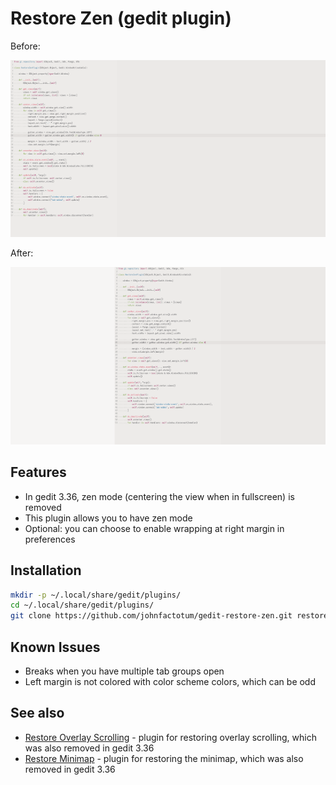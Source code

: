 # Restore Zen (gedit plugin)

Before:

![Before screenshot](before.png)

After:

![After screenshot](after.png)

## Features

* In gedit 3.36, zen mode (centering the view when in fullscreen) is removed
* This plugin allows you to have zen mode
* Optional: you can choose to enable wrapping at right margin in preferences

## Installation

```bash
mkdir -p ~/.local/share/gedit/plugins/
cd ~/.local/share/gedit/plugins/
git clone https://github.com/johnfactotum/gedit-restore-zen.git restore-zen
```

## Known Issues

* Breaks when you have multiple tab groups open
* Left margin is not colored with color scheme colors, which can be odd

## See also

* [Restore Overlay Scrolling](https://github.com/johnfactotum/gedit-restore-overlay-scrolling) - plugin for restoring overlay scrolling, which was also removed in gedit 3.36
* [Restore Minimap](https://github.com/johnfactotum/gedit-restore-minimap) - plugin for restoring the minimap, which was also removed in gedit 3.36
